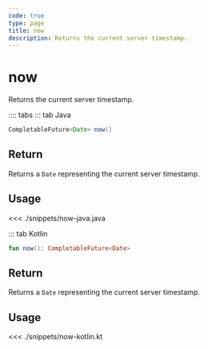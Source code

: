 ```yaml
---
code: true
type: page
title: now
description: Returns the current server timestamp.
---
```


# now

Returns the current server timestamp.

:::: tabs
::: tab Java

```java
CompletableFuture<Date> now()
```

## Return

Returns a `Date` representing the current server timestamp.

## Usage

<<< ./snippets/now-java.java

::: tab Kotlin

```kotlin
fun now(): CompletableFuture<Date>
```

## Return

Returns a `Date` representing the current server timestamp.

## Usage

<<< ./snippets/now-kotlin.kt